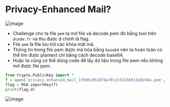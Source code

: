 # Privacy-Enhanced Mail?
![image](https://github.com/Caycon/CryptoHack/assets/97203151/680fc104-1c13-4778-b900-f2ffcf2f0a07)
- Challenge cho ta file `pem` ta mở file và decode pem đó bằng tool trên `dcode.fr` va thu được d chính là flag.
- File `pem` là file lưu trữ các khóa mật mã.
- Thông tin trong file pem được mã hóa bằng `base64` nên ta hoàn toàn có thể tìm được plantext chỉ bằng cách decode base64. 
- Hoặc ta cũng có thể dùng code để lấy dữ liệu trong file pem nếu không mở được file pem.
```Python
from Crypto.PublicKey import *
f = open('privacy_enhanced_mail_1f696c053d76a78c2c531bb013a92d4a.pem','rb').read()
flag = RSA.importKey(f)
print(flag.d)      
```
![image](https://github.com/Caycon/CryptoHack/assets/97203151/2821d9e7-23c9-4f02-b876-5b427fd99003)
